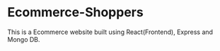 # Ecommerce-Shoppers
This is a Ecommerce website built using React(Frontend), Express and Mongo DB.
